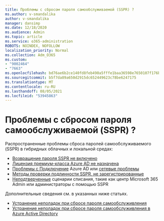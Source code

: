```yaml
---
title: Проблемы с сбросом пароля самообслуживаемой (SSPR) ?
ms.author: v-smandalika
author: v-smandalika
manager: dansimp
ms.date: 12/18/2020
ms.audience: Admin
ms.topic: article
ms.service: o365-administration
ROBOTS: NOINDEX, NOFOLLOW
localization_priority: Normal
ms.collection: Adm_O365
ms.custom:
- "9002464"
- "7663"
ms.openlocfilehash: bd76ae6b2ce140fd8feb490a5fffe1baa36598e7650107f176baec30d71b8628
ms.sourcegitcommit: b5f7da89a650d2915dc652449623c78be6247175
ms.translationtype: MT
ms.contentlocale: ru-RU
ms.lasthandoff: 08/05/2021
ms.locfileid: "53945863"
---
```

# <a name="having-self-service-password-reset-sspr-problems"></a>Проблемы с сбросом пароля самообслуживаемой (SSPR) ?

Распространенные проблемы сброса паролей самообслуживаемого (SSPR) в гибридных облачных и локальной средах:

- [Возвращение пароля SSPR не включено](https://docs.microsoft.com/azure/active-directory/authentication/tutorial-enable-sspr-writeback)
- [Лицензия премиум-класса Azure AD не назначена](https://docs.microsoft.com/azure/active-directory/authentication/concept-sspr-licensing)
- [Проблемы с Подключение](https://docs.microsoft.com/azure/active-directory/hybrid/tshoot-connect-sync-errors) Azure AD или [сетевые проблемы](https://docs.microsoft.com/azure/active-directory/hybrid/tshoot-connect-connectivity)
- [Методы проверки подлинности SSPR, не зарегистрированные](https://mysignins.microsoft.com/security-info)
- [Неподтверченные](https://docs.microsoft.com/azure/active-directory/authentication/concept-sspr-writeback#unsupported-writeback-operations) сценарии списания, такие как центр Microsoft 365 Admin или администраторы с помощью SSPR


Дополнительные сведения см. в указанных ниже статьях.

- [Устранение неполадок при сбросе пароля самообслуживления](https://docs.microsoft.com/azure/active-directory/authentication/troubleshoot-sspr)
- [Устранение неполадок при сбросе пароля самообслуживления в Azure Active Directory](https://docs.microsoft.com/azure/active-directory/authentication/troubleshoot-sspr-writeback)
